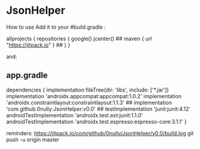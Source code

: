 # JsonHelper
How to use 
Add it to your #build.gradle :

allprojects {
    repositories {
        google()
        jcenter()
    ## maven { url "https://jitpack.io" } ##
    }
}

and:

## app.gradle

dependencies {
    implementation fileTree(dir: 'libs', include: ['*.jar'])
    implementation 'androidx.appcompat:appcompat:1.0.2'
    implementation 'androidx.constraintlayout:constraintlayout:1.1.3'
    ## implementation 'com.github.0nully:JsonHelper:v0.0' ##
    testImplementation 'junit:junit:4.12'
    androidTestImplementation 'androidx.test.ext:junit:1.1.0'
    androidTestImplementation 'androidx.test.espresso:espresso-core:3.1.1'
}


reminders:
https://jitpack.io/com/github/0nully/JsonHelper/v0.0/build.log
git push -u origin master
